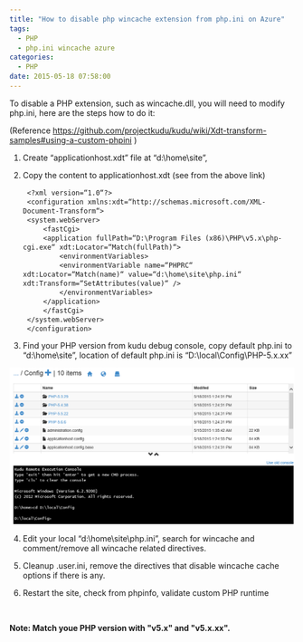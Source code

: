 ```yaml
---
title: "How to disable php wincache extension from php.ini on Azure"
tags:
  - PHP
  - php.ini wincache azure
categories:
  - PHP
date: 2015-05-18 07:58:00
---
```



To disable a PHP extension, such as wincache.dll, you will need to modify php.ini, here are the steps how to do it:

(Reference https://github.com/projectkudu/kudu/wiki/Xdt-transform-samples#using-a-custom-phpini )

1. Create “applicationhost.xdt” file at “d:\home\site”,

2. Copy the content to applicationhost.xdt (see from the above link)

        <?xml version=“1.0“?> 
        <configuration xmlns:xdt=“http://schemas.microsoft.com/XML-Document-Transform“> 
        <system.webServer> 
            <fastCgi>
            <application fullPath=“D:\Program Files (x86)\PHP\v5.x\php-cgi.exe“ xdt:Locator=“Match(fullPath)“>
                <environmentVariables>
                <environmentVariable name=“PHPRC“ xdt:Locator=“Match(name)“ value=“d:\home\site\php.ini“ xdt:Transform=“SetAttributes(value)“ />
                </environmentVariables>
            </application>
            </fastCgi>
        </system.webServer> 
        </configuration>
3. Find your PHP version from kudu debug console, copy default php.ini to “d:\home\site”, location of default php.ini  is “D:\local\Config\PHP-5.x.xx”

![](/media/2019/03/6445.kudu-02.PNG)

4.  Edit your local “d:\home\site\php.ini”, search for wincache and comment/remove all wincache  related  directives.

5. Cleanup .user.ini, remove the directives that disable wincache cache options if there is any.

6. Restart the site, check from phpinfo, validate custom PHP runtime

 

**Note: Match youe PHP version with "v5.x" and "v5.x.xx".**
